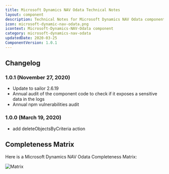 ```yaml
---
title: Microsoft Dynamics NAV Odata Technical Notes
layout: component
description: Technical Notes for Microsoft Dynamics NAV Odata component
icon: microsoft-dynamic-nav-odata.png
icontext: Microsoft-Dynamics-NAV-Odata component
category: microsoft-dynamics-nav-odata
updatedDate: 2020-03-25
ComponentVersion: 1.0.1
---
```


## Changelog

### 1.0.1 (November 27, 2020)

* Update to sailor 2.6.19
* Annual audit of the component code to check if it exposes a sensitive data in the logs
* Annual npm vulnerabilities audit

### 1.0.0 (March 19, 2020)

* add deleteObjectsByCriteria action

## Completeness Matrix

Here is a Microsoft Dynamics NAV Odata Completeness Matrix:

![Matrix](https://user-images.githubusercontent.com/13310949/76955043-20e27680-691a-11ea-9139-63bc6cdb5885.png)
